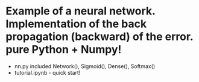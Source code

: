 # Example of a neural network.  Implementation of the back propagation (backward) of the error. pure Python + Numpy!


- nn.py included Network(), Sigmoid(), Dense(), Softmax()
- tutorial.ipynb  - quick start!
